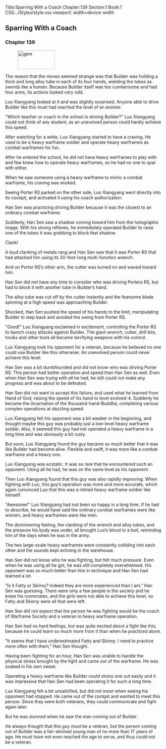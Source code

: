 Title:Sparring With a Coach 
Chapter:139 
Section:1 
Book:1 
CSS:../Styles/style.css 
viewport: width=device-width
  
## Sparring With a Coach
### Chapter 139
  
<figure>
	<img src="../Images/gem.gif" alt="gem" id="gem" width="120" height="60" />
</figure>
  

  
The reason that the moves seemed strange was that Builder was holding a thick and long alloy tube in each of its four hands, wielding the tubes as swords like a human. Because Builder itself was too cumbersome and had four arms, its actions looked very odd.

Luo Xiangyang looked at it and was slightly surprised. Anyone able to drive Builder like this must had reached the level of an evolver.

"Which teacher or coach in the school is driving Builder?" Luo Xiangyang could not think of any student, as an unevolved person could hardly achieve this speed.

After watching for a while, Luo Xiangyang started to have a craving. He used to be a heavy warframe soldier and operate heavy warframes as combat warframes for fun.

After he entered the school, he did not have heavy warframes to play with and few knew how to operate heavy warframes, so he had no one to spar with either.

When he saw someone using a heavy warframe to mimic a combat warframe, his craving was evoked.

Seeing Porter RS parked on the other side, Luo Xiangyang went directly into its cockpit, and activated it using his coach authorization.

Han Sen was practicing driving Builder because it was the closest to an ordinary combat warframe.

Suddenly, Han Sen saw a shadow coming toward him from the holographic image. With his strong reflexes, he immediately operated Builder to raise one of the tubes it was grabbing to block that shadow.

Clank!

A loud clanking of metals rang and Han Sen saw that it was Porter RS that had attacked him using its 30-foot-long multi-function wrench.

And on Porter RS’s other arm, the cutter was turned on and waved toward him.

Han Sen did not have any time to consider who was driving Porters RS, but had to block it with another tube in Builder’s hand.

The alloy tube was cut off by the cutter instantly and the fearsome blade spinning at a high speed was approaching Builder.

Shocked, Han Sen pushed the speed of his hands to the limit, manipulating Builder to step back and avoided the swing from Porter RS.

"Good!" Luo Xiangyang exclaimed in excitement, controlling the Porter RS to launch crazy attacks against Builder. The giant wrench, cutter, drill bits, hooks and other tools all became terrifying weapons with his control.

Luo Xiangyang took his opponent for a veteran, because he believed no one could use Builder like this otherwise. An unevolved person could never achieve this level.

Han Sen was a bit dumbfounded and did not know who was driving Porter RS. This person had better operation and speed than Han Sen as well. Even when Han Sen was trying with all he had, he still could not make any progress and was about to be defeated.

Han Sen did not want to accept this failure, and used what he learned from Hand of God, raising the speed of his hand to level evolved-4. Suddenly he became the incarnation of the thousand-hand-Buddha, completing various complex operations at dazzling speed.

Luo Xiangyang felt his opponent was a bit weaker in the beginning, and thought maybe this guy was probably just a low-level heavy warframe soldier. Also, it seemed this guy had not operated a heavy warframe in a long time and was obviously a bit rusty.

But soon, Luo Xiangyang found the guy became so much better that it was like Builder had become alive. Flexible and swift, it was more like a combat warframe and a heavy one.

Luo Xiangyang was ecstatic. It was so rare that he encountered such an opponent. Using all he had, he was on the same level as his opponent.

Then Luo Xiangyang found that this guy was also rapidly improving. When fighting with Luo, this guy’s operation was more and more accurate, which again convinced Luo that this was a retired heavy warframe soldier like himself.

"Awesome!" Luo Xiangyang had not been so happy in a long time. If he had to describe, he would have said the ordinary combat warframes were like women, and heavy warframes were like men.

The domineering feeling, the clanking of the wrench and alloy tubes, and the pressure his body was under, all brought Luo’s blood to a boil, reminding him of the days when he was in the army.

The two large-scale heavy warframes were constantly colliding into each other and the sounds kept echoing in the warehouse.

Han Sen did not know who he was fighting, but felt much pressure. Even when he was using all he got, he was still completely overwhelmed. His opponent was so much better than him in technique and Han Sen had learned a lot.

"Is it Fatty or Skinny? Indeed they are more experienced than I am," Han Sen was guessing. There were only a few people in the society and he knew his roommates, and the girls were not able to achieve this level, so Fatty and Skinny were all that were left.

Han Sen did not expect that the person he was fighting would be the coach of Warframe Society and a veteran in heavy warframe operation.

Han Sen had no hard feelings, but was quite excited about a fight like this, because he could learn so much more from it than when he practiced alone.

"It seems that I have underestimated Fatty and Skinny. I need to practice more often with them," Han Sen thought.

Having been fighting for an hour, Han Sen was unable to handle the physical stress brought by the fight and came out of the warframe. He was soaked in his own sweat.

Operating a heavy warframe like Builder could stress one out easily and it was impressive that Han Sen had been operating it for such a long time.

Luo Xiangyang felt a bit unsatisfied, but did not insist when seeing his opponent had stopped. He came out of the cockpit and wanted to meet this person. Since they were both veterans, they could communicate and fight again later.

But he was stunned when he saw the man coming out of Builder.

He always thought that this guy must be a veteran, but the person coming out of Builder was a fair-skinned young man of no more than 17 years of age. He must have not even reached the age to serve, and thus could not be a veteran.